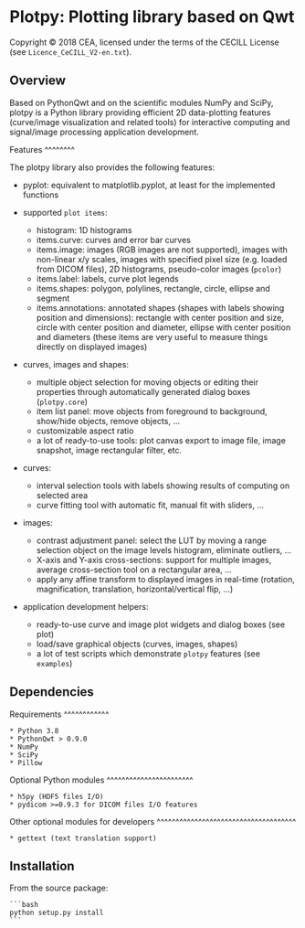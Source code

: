 Plotpy: Plotting library based on Qwt
=====================================

Copyright © 2018 CEA, licensed under the terms of the
CECILL License (see ``Licence_CeCILL_V2-en.txt``).

Overview
--------

Based on PythonQwt and on the scientific modules NumPy and SciPy, plotpy is a
Python library providing efficient 2D data-plotting features (curve/image
visualization and related tools) for interactive computing and signal/image
processing application development.

Features
^^^^^^^^

The plotpy library also provides the following features:

* pyplot: equivalent to matplotlib.pyplot, at
  least for the implemented functions

* supported `plot items`:

  * histogram: 1D histograms
  * items.curve: curves and error bar curves
  * items.image: images (RGB images are not supported),
      images with non-linear x/y scales, images with specified pixel size
      (e.g. loaded from DICOM files), 2D histograms, pseudo-color images
      (`pcolor`)
  * items.label: labels, curve plot legends
  * items.shapes: polygon, polylines, rectangle, circle,
      ellipse and segment
  * items.annotations: annotated shapes (shapes with labels
      showing position and dimensions): rectangle with center position and
      size, circle with center position and diameter, ellipse with center
      position and diameters (these items are very useful to measure things
      directly on displayed images)

* curves, images and shapes:

  * multiple object selection for moving objects or editing their
      properties through automatically generated dialog boxes (``plotpy.core``)
  * item list panel: move objects from foreground to background,
      show/hide objects, remove objects, ...
  * customizable aspect ratio
  * a lot of ready-to-use tools: plot canvas export to image file, image
      snapshot, image rectangular filter, etc.

* curves:

  * interval selection tools with labels showing results of computing on
      selected area
  * curve fitting tool with automatic fit, manual fit with sliders, ...

* images:

  * contrast adjustment panel: select the LUT by moving a range selection
      object on the image levels histogram, eliminate outliers, ...
  * X-axis and Y-axis cross-sections: support for multiple images,
      average cross-section tool on a rectangular area, ...
  * apply any affine transform to displayed images in real-time (rotation,
      magnification, translation, horizontal/vertical flip, ...)

* application development helpers:

  * ready-to-use curve and image plot widgets and dialog boxes
      (see plot)
  * load/save graphical objects (curves, images, shapes)
  * a lot of test scripts which demonstrate `plotpy` features
      (see `examples`)

Dependencies
------------

Requirements
^^^^^^^^^^^^

    * Python 3.8
    * PythonQwt > 0.9.0
    * NumPy
    * SciPy
    * Pillow

Optional Python modules
^^^^^^^^^^^^^^^^^^^^^^^

    * h5py (HDF5 files I/O)
    * pydicom >=0.9.3 for DICOM files I/O features

Other optional modules for developers
^^^^^^^^^^^^^^^^^^^^^^^^^^^^^^^^^^^^^

    * gettext (text translation support)

Installation
------------

From the source package:

    ```bash
    python setup.py install
    ```
